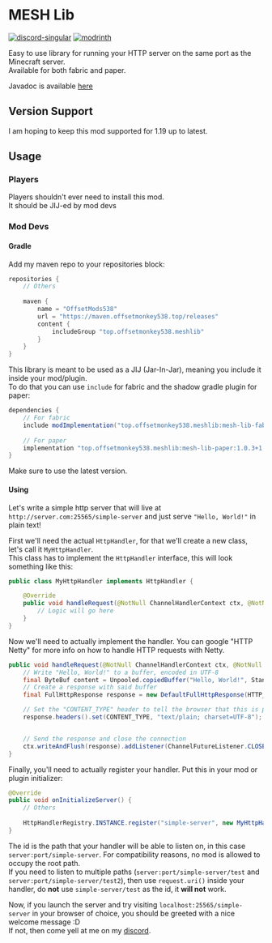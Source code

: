 # MESH Lib
[![discord-singular](https://cdn.jsdelivr.net/npm/@intergrav/devins-badges@3/assets/cozy/social/discord-singular_vector.svg)](https://discord.offsetmonkey538.top/)
[![modrinth](https://cdn.jsdelivr.net/npm/@intergrav/devins-badges@3/assets/cozy/available/modrinth_vector.svg)](https://modrinth.com/mod/mesh-lib)  

Easy to use library for running your HTTP server on the same port as the Minecraft server.  
Available for both fabric and paper.

Javadoc is available [here](https://maven.offsetmonkey538.top/javadoc/releases/top/offsetmonkey538/meshlib/mesh-lib/latest)

## Version Support
I am hoping to keep this mod supported for 1.19 up to latest.

## Usage
### Players
Players shouldn't ever need to install this mod.  
It should be JIJ-ed by mod devs

### Mod Devs

#### Gradle
Add my maven repo to your repositories block:
```groovy
repositories {
    // Others
    
    maven {
        name = "OffsetMods538"
        url = "https://maven.offsetmonkey538.top/releases"
        content {
            includeGroup "top.offsetmonkey538.meshlib"
        }
    }
}
```

This library is meant to be used as a JIJ (Jar-In-Jar), meaning you include it inside your mod/plugin.  
To do that you can use `include` for fabric and the shadow gradle plugin for paper:  
```groovy
dependencies {
    // For fabric
    include modImplementation("top.offsetmonkey538.meshlib:mesh-lib-fabric:1.0.3+1.21.4")
    
    // For paper
    implementation "top.offsetmonkey538.meshlib:mesh-lib-paper:1.0.3+1.21.4"
}
```
Make sure to use the latest version.

#### Using

Let's write a simple http server that will live at `http://server.com:25565/simple-server` and just serve `"Hello, World!"` in plain text!

First we'll need the actual `HttpHandler`, for that we'll create a new class, let's call it `MyHttpHandler`.  
This class has to implement the `HttpHandler` interface, this will look something like this:
```java
public class MyHttpHandler implements HttpHandler {

    @Override
    public void handleRequest(@NotNull ChannelHandlerContext ctx, @NotNull FullHttpRequest request) throws Exception {
        // Logic will go here
    }
}
```

Now we'll need to actually implement the handler. You can google "HTTP Netty" for more info on how to handle HTTP requests with Netty.
```java
public void handleRequest(@NotNull ChannelHandlerContext ctx, @NotNull FullHttpRequest request) throws Exception {
    // Write "Hello, World!" to a buffer, encoded in UTF-8
    final ByteBuf content = Unpooled.copiedBuffer("Hello, World!", StandardCharsets.UTF_8);
    // Create a response with said buffer
    final FullHttpResponse response = new DefaultFullHttpResponse(HTTP_1_1, OK, content);

    // Set the "CONTENT_TYPE" header to tell the browser that this is plain text encoded in UTF-8
    response.headers().set(CONTENT_TYPE, "text/plain; charset=UTF-8");


    // Send the response and close the connection
    ctx.writeAndFlush(response).addListener(ChannelFutureListener.CLOSE);
}
```

Finally, you'll need to actually register your handler. Put this in your mod or plugin initializer:
```java
@Override
public void onInitializeServer() {
    // Others
    
    HttpHandlerRegistry.INSTANCE.register("simple-server", new MyHttpHandler());
}
```
The id is the path that your handler will be able to listen on, in this case `server:port/simple-server`. For compatibility reasons, no mod is allowed to occupy the root path.  
If you need to listen to multiple paths (`server:port/simple-server/test` and `server:port/simple-server/test2`), then use `request.uri()` inside your handler, do **not** use `simple-server/test` as the id, it **will not** work.

Now, if you launch the server and try visiting `localhost:25565/simple-server` in your browser of choice, you should be greeted with a nice welcome message :D  
If not, then come yell at me on my [discord](http://discord.offsetmonkey538.top).
